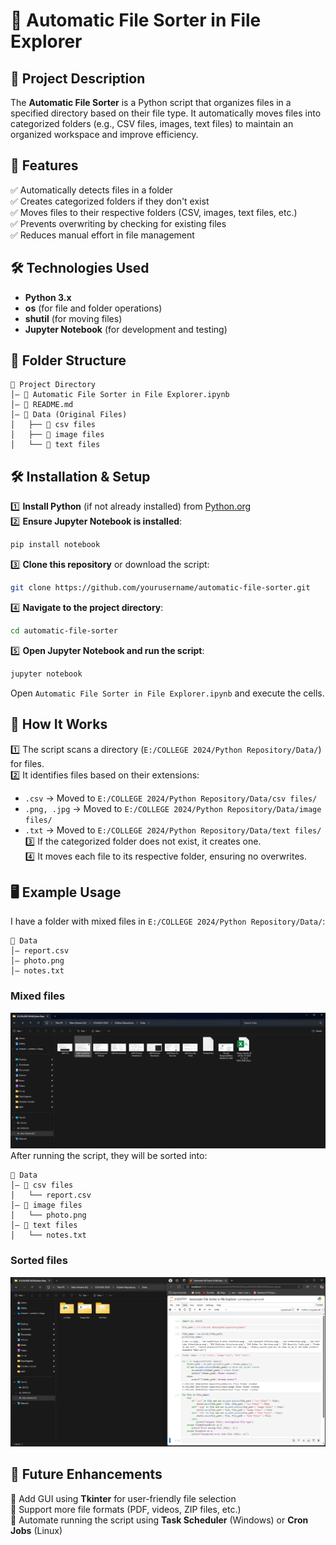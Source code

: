 # 📂 Automatic File Sorter in File Explorer  

## 📝 Project Description  
The **Automatic File Sorter** is a Python script that organizes files in a specified directory based on their file type. It automatically moves files into categorized folders (e.g., CSV files, images, text files) to maintain an organized workspace and improve efficiency.  

## 🚀 Features  
✅ Automatically detects files in a folder  
✅ Creates categorized folders if they don't exist  
✅ Moves files to their respective folders (CSV, images, text files, etc.)  
✅ Prevents overwriting by checking for existing files  
✅ Reduces manual effort in file management  

## 🛠️ Technologies Used  
- **Python 3.x**  
- **os** (for file and folder operations)  
- **shutil** (for moving files)  
- **Jupyter Notebook** (for development and testing)  

## 📂 Folder Structure  
```
📁 Project Directory
│— 💜 Automatic File Sorter in File Explorer.ipynb
│— 💜 README.md
│— 📁 Data (Original Files)
│   ├── 📁 csv files
│   ├── 📁 image files
│   └── 📁 text files
```

## 🛠️ Installation & Setup  
1️⃣ **Install Python** (if not already installed) from [Python.org](https://www.python.org/)  
2️⃣ **Ensure Jupyter Notebook is installed**:  
   ```bash
   pip install notebook
   ```  
3️⃣ **Clone this repository** or download the script:  
   ```bash
   git clone https://github.com/yourusername/automatic-file-sorter.git
   ```  
4️⃣ **Navigate to the project directory**:  
   ```bash
   cd automatic-file-sorter
   ```  
5️⃣ **Open Jupyter Notebook and run the script**:  
   ```bash
   jupyter notebook
   ```  
   Open `Automatic File Sorter in File Explorer.ipynb` and execute the cells.  
   
## 🔄 How It Works  
1️⃣ The script scans a directory (`E:/COLLEGE 2024/Python Repository/Data/`) for files.  
2️⃣ It identifies files based on their extensions:  
   - `.csv` → Moved to `E:/COLLEGE 2024/Python Repository/Data/csv files/`  
   - `.png, .jpg` → Moved to `E:/COLLEGE 2024/Python Repository/Data/image files/`  
   - `.txt` → Moved to `E:/COLLEGE 2024/Python Repository/Data/text files/`  
3️⃣ If the categorized folder does not exist, it creates one.  
4️⃣ It moves each file to its respective folder, ensuring no overwrites.  

## 🖥️ Example Usage  
I have a folder with mixed files in `E:/COLLEGE 2024/Python Repository/Data/`:  
```
📁 Data
│— report.csv
│— photo.png
│— notes.txt
```
### Mixed files
![Mixed files in Data folder](images/different_files.png)
After running the script, they will be sorted into:  
```
📁 Data
│— 📁 csv files
│   └── report.csv
│— 📁 image files
│   └── photo.png
│— 📁 text files
│   └── notes.txt
```
### Sorted files
![Folder Created and files are sorted into respective folders](images/after_running_scripts.png)

## 🚀 Future Enhancements  
🔹 Add GUI using **Tkinter** for user-friendly file selection  
🔹 Support more file formats (PDF, videos, ZIP files, etc.)  
🔹 Automate running the script using **Task Scheduler** (Windows) or **Cron Jobs** (Linux)  

